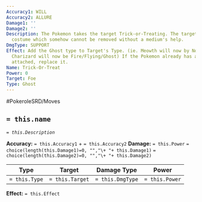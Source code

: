 ```yaml
---
Accuracy1: WILL
Accuracy2: ALLURE
Damage1: ''
Damage2: ''
Description: The Pokemon takes the target Trick-or-Treating. The target gets a ghost
  costume which somehow cannot be removed without a medium's help.
DmgType: SUPPORT
Effect: Add the Ghost type to Target's Type. (ie. Meowth will now by Normal/Ghost
  Charizard will now be Fire/Flying/Ghost) If the Pokemon already has a third type
  attached, replace it.
Name: Trick-Or-Treat
Power: 0
Target: Foe
Type: Ghost
---
```


#PokeroleSRD/Moves

## `= this.name` 
*`= this.Description`*

**Accuracy:** `= this.Accuracy1` + `= this.Accuracy2`
**Damage:** `= this.Power` `= choice(length(this.Damage1)=0, "","\+ "+ this.Damage1)` `= choice(length(this.Damage2)=0, "","\+ "+ this.Damage2)`

| Type          | Target          | Damage Type          | Power          |
| ------------- | --------------- | ---------------- | -------------- |
| `= this.Type` | `= this.Target` | `= this.DmgType` | `= this.Power` | 

**Effect:** `= this.Effect`